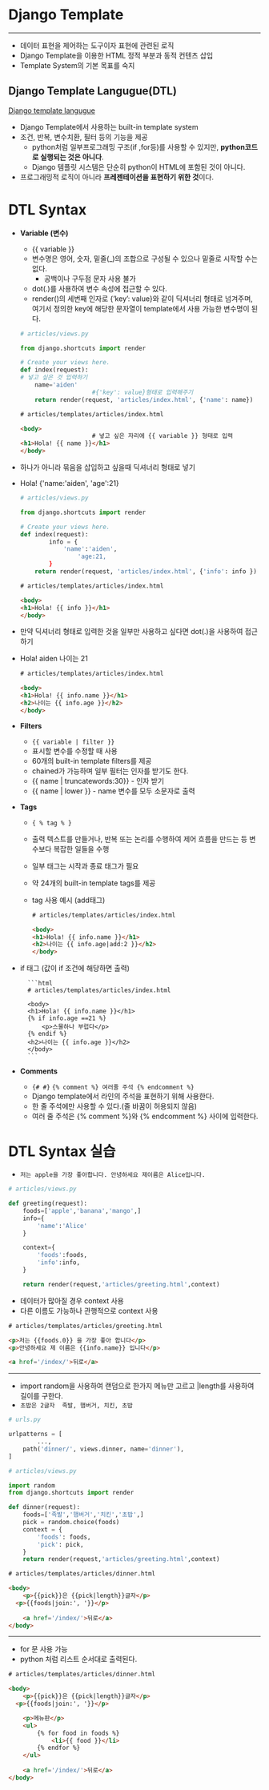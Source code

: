 # **Django Template**

---

- 데이터 표현을 제어하는 도구이자 표현에 관련된 로직
- Django Template을 이용한 HTML 정적 부분과 동적 컨텐츠 삽입
- Template System의 기본 목표를 숙지


## Django Template Langugue(DTL)

[Django template langugue](https://docs.djangoproject.com/en/4.1/ref/templates/language/)

- Django Template에서 사용하는 built-in template system
- 조건, 반복, 변수치환, 필터 등의 기능을 제공
    - python처럼 일부프로그래밍 구조(if ,for등)를  사용할 수 있지만, **python코드로 실행되는 것은 아니다**.
    - Django 템플릿 시스템은 단순히 python이 HTML에 포함된 것이 아니다.
- 프로그래밍적 로직이 아니라 **프레젠테이션을 표현하기 위한 것**이다.

# **DTL Syntax**

- **Variable (변수)**
    - {{ variable }}
    - 변수명은 영어, 숫자, 밑줄(_)의 조합으로 구성될 수 있으나 밑줄로 시작할 수는 없다.
        - 공백이나 구두점 문자 사용 불가
    - dot(.)를 사용하여 변수 속성에 접근할 수 있다.
    - render()의 세번째 인자로 {’key’: value}와 같이 딕셔너리 형태로 넘겨주며, 여기서 정의한 key에 해당한 문자열이 template에서 사용 가능한 변수명이 된다.
    
    ```python
    # articles/views.py
    
    from django.shortcuts import render
    
    # Create your views here.
    def index(request):
    # 넣고 싶은 것 입력하기
        name='aiden'
    					#{'key': value}형태로 입력해주기
        return render(request, 'articles/index.html', {'name': name})
    ```
    
    ```html
    # articles/templates/articles/index.html
    
    <body>
    					# 넣고 싶은 자리에 {{ variable }} 형태로 입력
    <h1>Hola! {{ name }}</h1>
    </body>
    ```
    
- 하나가 아니라 묶음을 삽입하고 싶을때 딕셔너리 형태로 넣기
- Hola! {'name:'aiden', 'age':21}
    
    ```python
    # articles/views.py
    
    from django.shortcuts import render
    
    # Create your views here.
    def index(request):
    		info = {
    		    'name':'aiden',
    				'age:21,
    		}																				    
        return render(request, 'articles/index.html', {'info': info })
    ```
    
    ```html
    # articles/templates/articles/index.html
    
    <body>
    <h1>Hola! {{ info }}</h1>
    </body>
    ```
    

- 만약 딕셔너리 형태로 입력한 것을 일부만 사용하고 싶다면 dot(.)을 사용하여 접근하기
- Hola! aiden  나이는 21 
    ```html
    # articles/templates/articles/index.html
    
    <body>
    <h1>Hola! {{ info.name }}</h1>
    <h2>나이는 {{ info.age }}</h2>
    </body>
    ```

- **Filters**
    - `{{ variable | filter }}`
    - 표시할 변수를 수정할 때 사용
    - 60개의 built-in template filters를 제공
    - chained가 가능하며 일부 필터는 인자를 받기도 한다.
    - {{ name | truncatewords:30}} - 인자 받기
    - {{ name | lower }} - name 변수를 모두 소문자로 출력

- **Tags**
    - `{ % tag % }`
    - 출력 텍스트를 만들거나, 반복 또는 논리를 수행하여 제어 흐름을 만드는 등 변수보다 복잡한 일들을 수행
    - 일부 태그는 시작과 종료 태그가 필요
    - 약 24개의 built-in template tags를 제공
    - tag 사용 예시 (add태그)
        
        ```html
        # articles/templates/articles/index.html
        
        <body>
        <h1>Hola! {{ info.name }}</h1>
        <h2>나이는 {{ info.age|add:2 }}</h2>
        </body>
        ```
    
        
- if 태그 (값이 if 조건에 해당하면 출력)
        
        ```html
        # articles/templates/articles/index.html
        
        <body>
        <h1>Hola! {{ info.name }}</h1>
        {% if info.age ==21 %}
        	<p>스물하나 부럽다</p>
        {% endif %}
        <h2>나이는 {{ info.age }}</h2>
        </body>
        ```
        
         
- **Comments**
    - `{# #}`  `{% comment %} 여러줄 주석 {% endcomment %}`
    - Django template에서 라인의 주석을 표현하기 위해 사용한다.
    - 한 줄 주석에만 사용할 수 있다.(줄 바꿈이 허용되지 않음)
    - 여러 줄 주석은 {% comment %}와 {% endcomment %} 사이에 입력한다.

# DTL Syntax 실습
- `저는 apple을 가장 좋아합니다. 안녕하세요 제이름은 Alice입니다.`
```python
# articles/views.py

def greeting(request):
    foods=['apple','banana','mango',]
    info={
        'name':'Alice'
    }

    context={
        'foods':foods,
        'info':info,
    }

    return render(request,'articles/greeting.html',context)
```

- 데이터가 많아질 경우  context 사용
- 다른 이름도 가능하나 관행적으로  context 사용

```html
# articles/templates/articles/greeting.html

<p>저는 {{foods.0}} 을 가장 좋아 합니다</p>
<p>안녕하세요 제 이름은 {{info.name}} 입니다</p>

<a href='/index/'>뒤로</a>
```


---

- import random을 사용하여 랜덤으로 한가지 메뉴만 고르고 |length를 사용하여 길이를 구한다.
- `초밥은 2글자  족발, 햄버거, 치킨, 초밥`
```python
# urls.py

urlpatterns = [
		...,
    path('dinner/', views.dinner, name='dinner'),
]
```

```python
# articles/views.py

import random
from django.shortcuts import render

def dinner(request):
    foods=['족발','햄버거','치킨','초밥',]
    pick = random.choice(foods)
    context = {
        'foods': foods,
        'pick': pick,
    }
    return render(request,'articles/greeting.html',context)
```

```html
# articles/templates/articles/dinner.html

<body>
	<p>{{pick}}은 {{pick|length}}글자</p>
  <p>{{foods|join:', '}}</p>
	
	<a href='/index/'>뒤로</a>
</body>
```


---

- for 문 사용 가능
- python 처럼 리스트 순서대로 출력된다.

```html
# articles/templates/articles/dinner.html

<body>
	<p>{{pick}}은 {{pick|length}}글자</p>
  <p>{{foods|join:', '}}</p>

	<p>메뉴판</p>
	<ul>
		{% for food in foods %}
			<li>{{ food }}</li>
		{% endfor %}
	</ul>
	
	<a href='/index/'>뒤로</a>
</body>
```


